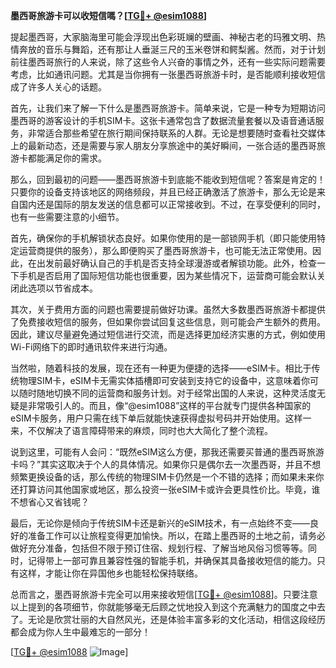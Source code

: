 **墨西哥旅游卡可以收短信嗎？[[TG💪+ @esim1088](https://t.me/s/esim1088)]**

提起墨西哥，大家脑海里可能会浮现出色彩斑斓的壁画、神秘古老的玛雅文明、热情奔放的音乐与舞蹈，还有那让人垂涎三尺的玉米卷饼和鳄梨酱。然而，对于计划前往墨西哥旅行的人来说，除了这些令人兴奋的事情之外，还有一些实际问题需要考虑，比如通讯问题。尤其是当你拥有一张墨西哥旅游卡时，是否能顺利接收短信成了许多人关心的话题。

首先，让我们来了解一下什么是墨西哥旅游卡。简单来说，它是一种专为短期访问墨西哥的游客设计的手机SIM卡。这张卡通常包含了数据流量套餐以及语音通话服务，非常适合那些希望在旅行期间保持联系的人群。无论是想要随时查看社交媒体上的最新动态，还是需要与家人朋友分享旅途中的美好瞬间，一张合适的墨西哥旅游卡都能满足你的需求。

那么，回到最初的问题——墨西哥旅游卡到底能不能收到短信呢？答案是肯定的！只要你的设备支持该地区的网络频段，并且已经正确激活了旅游卡，那么无论是来自国内还是国际的朋友发送的信息都可以正常接收到。不过，在享受便利的同时，也有一些需要注意的小细节。

首先，确保你的手机解锁状态良好。如果你使用的是一部锁网手机（即只能使用特定运营商提供的服务），那么即便购买了墨西哥旅游卡，也可能无法正常使用。因此，在出发前最好确认自己的手机是否支持全球漫游或者解锁功能。此外，检查一下手机是否启用了国际短信功能也很重要，因为某些情况下，运营商可能会默认关闭此选项以节省成本。

其次，关于费用方面的问题也需要提前做好功课。虽然大多数墨西哥旅游卡都提供了免费接收短信的服务，但如果你尝试回复这些信息，则可能会产生额外的费用。因此，建议尽量避免通过短信进行交流，而是选择更加经济实惠的方式，例如使用Wi-Fi网络下的即时通讯软件来进行沟通。

当然啦，随着科技的发展，现在还有一种更为便捷的选择——eSIM卡。相比于传统物理SIM卡，eSIM卡无需实体插槽即可安装到支持它的设备中，这意味着你可以随时随地切换不同的运营商和服务计划。对于经常出国的人来说，这种灵活度无疑是非常吸引人的。而且，像“@esim1088”这样的平台就专门提供各种国家的eSIM卡服务，用户只需在线下单后就能快速获得虚拟号码并开始使用。这样一来，不仅解决了语言障碍带来的麻烦，同时也大大简化了整个流程。

说到这里，可能有人会问：“既然eSIM这么方便，那我还需要买普通的墨西哥旅游卡吗？”其实这取决于个人的具体情况。如果你只是偶尔去一次墨西哥，并且不想频繁更换设备的话，那么传统的物理SIM卡仍然是一个不错的选择；而如果未来你还打算访问其他国家或地区，那么投资一张eSIM卡或许会更具性价比。毕竟，谁不想省心又省钱呢？

最后，无论你是倾向于传统SIM卡还是新兴的eSIM技术，有一点始终不变——良好的准备工作可以让旅程变得更加愉快。所以，在踏上墨西哥的土地之前，请务必做好充分准备，包括但不限于预订住宿、规划行程、了解当地风俗习惯等等。同时，记得带上一部可靠且兼容性强的智能手机，并确保其具备接收短信的能力。只有这样，才能让你在异国他乡也能轻松保持联络。

总而言之，墨西哥旅游卡完全可以用来接收短信[[TG💪+ @esim1088](https://t.me/s/esim1088)]。只要注意以上提到的各项细节，你就能够毫无后顾之忧地投入到这个充满魅力的国度之中去了。无论是欣赏壮丽的大自然风光，还是体验丰富多彩的文化活动，相信这段经历都会成为你人生中最难忘的一部分！

[[TG💪+ @esim1088](https://t.me/s/esim1088) ![Image](https://i.postimg.cc/4NQfJmqS/Snipaste-2025-05-13-00-14-12.png)]